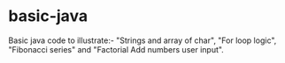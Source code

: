 # basic-java
Basic java code to illustrate:- "Strings and array of char", "For loop logic", "Fibonacci series" and "Factorial  Add numbers user input".
